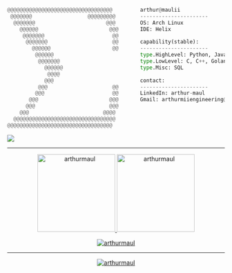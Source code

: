 ```py
@@@@@@@@@@@@@@@@@@@@@@@@@@@@@@@@@@         arthur@maulii                                
 @@@@@@@                  @@@@@@@@@        ----------------------                      
  @@@@@@@                       @@@        OS: Arch Linux                           
    @@@@@@                       @@@       IDE: Helix                            
     @@@@@@@                      @@                                   
      @@@@@@@                     @@       capability(stable):                            
        @@@@@@                    @@       ----------------------                            
         @@@@@@                            type.HighLevel: Python, Javascript, HTML, CSS                          
          @@@@@@@                          type.LowLevel: C, C++, Golang                         
            @@@@@@                         type.Misc: SQL                       
             @@@@                                               
            @@@                            contact:                         
          @@@                     @@       ----------------------                            
         @@@                      @@       LinkedIn: arthur-maul                            
       @@@                       @@@       Gmail: arthurmiiengineering@gmail.com                             
      @@@                        @@@                                   
    @@@                        @@@@                                    
  @@@@@@@@@@@@@@@@@@@@@@@@@@@@@@@@@                                    
@@@@@@@@@@@@@@@@@@@@@@@@@@@@@@@@@@    
```

[![](https://visitcount.itsvg.in/api?id=arthurmaul&icon=5&color=4)](https://visitcount.itsvg.in)

---

<div align="center">
  <a href="https://github.com/arthurmaul">
    <img height="180em" src="https://github-readme-stats.vercel.app/api/top-langs?username=arthurmaul&show_icons=true&locale=en&layout=compact&theme=tokyonight" alt="arthurmaul"/>
    <img height="180em" src="https://github-readme-stats.vercel.app/api?username=arthurmaul&show_icons=true&locale=en&layout=compact&theme=tokyonight" alt="arthurmaul"/>
  </a>
</div>
<p align="center">
  <a href="https://github.com/arthurmaul">
    <img src="https://github-readme-streak-stats.herokuapp.com/?user=arthurmaul&&theme=tokyonight" alt="arthurmaul" />
  </a>
</p>

---

<p align="center">
  <a href="https://github.com/arthurmaul">
    <img src="https://quotes-github-readme.vercel.app/api?type=horizontal&theme=dark" alt="arthurmaul" />
  </a>
</p>

